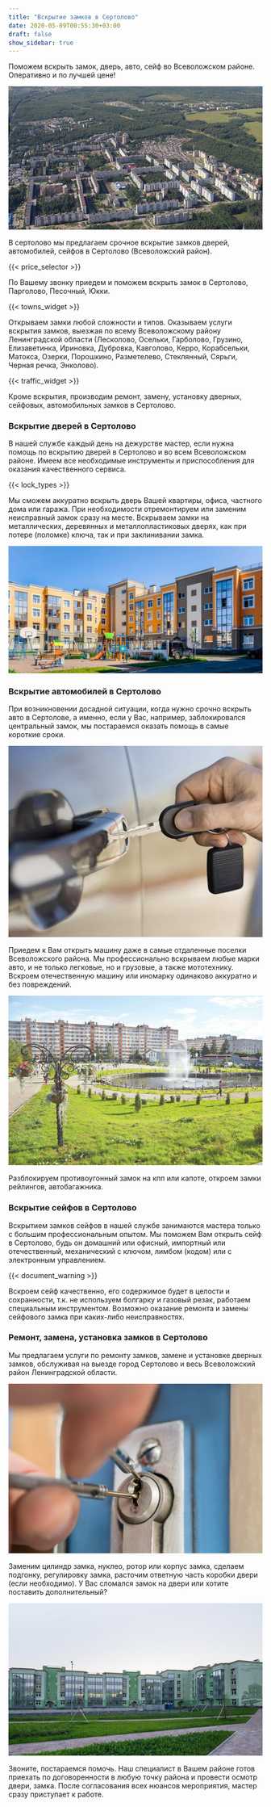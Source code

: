```yaml
---
title: "Вскрытие замков в Сертолово"
date: 2020-05-09T00:55:30+03:00
draft: false
show_sidebar: true
---
```


Поможем вскрыть замок, дверь, авто, сейф во Всеволожском районе. Оперативно и по лучшей цене!

![Вскрытие замков в Сертолово](Sertolovo1.jpg)

В сертолово мы предлагаем срочное вскрытие замков дверей, автомобилей, сейфов в Сертолово (Всеволожский район). 

{{< price_selector >}}

По Вашему звонку приедем и поможем вскрыть замок в Сертолово, Парголово, Песочный, Юкки. 

{{< towns_widget >}}

Открываем замки любой сложности и типов. Оказываем услуги вскрытия замков, выезжая по всему Всеволожскому району Ленинградской области (Лесколово, Осельки, Гарболово, Грузино, Елизаветинка, Ириновка, Дубровка, Кавголово, Керро, Корабсельки, Матокса, Озерки, Порошкино, Разметелево, Стеклянный, Сярьги, Черная речка, Энколово). 

{{< traffic_widget >}}

Кроме вскрытия, производим ремонт, замену, установку дверных, сейфовых, автомобильных замков в Сертолово.

### Вскрытие дверей в Сертолово

В нашей службе каждый день на дежурстве мастер, если нужна помощь по вскрытию дверей в Сертолово и во всем Всеволожском районе. Имеем все необходимые инструменты и приспособления для оказания качественного сервиса. 

{{< lock_types >}}

Мы сможем аккуратно вскрыть дверь Вашей квартиры, офиса, частного дома или гаража. При необходимости отремонтируем или заменим неисправный замок сразу на месте. Вскрываем замки на металлических, деревянных и металлопластиковых дверях, как при потере (поломке) ключа, так и при заклинивании замка.

![Вскрытие замков в Сертолово](Sertolovo2.jpg)

### Вскрытие автомобилей в Сертолово

При возникновении досадной ситуации, когда нужно срочно вскрыть авто в Сертолове, а именно, если у Вас, например, заблокировался центральный замок, мы постараемся оказать помощь в самые короткие сроки. 

![Вскрытие замков в Сертолово](car_key.jpg)

Приедем к Вам открыть машину даже в самые отдаленные поселки Всеволожского района. Мы профессионально вскрываем любые марки авто, и не только легковые, но и грузовые, а также мототехнику. Вскроем отечественную машину или иномарку одинаково аккуратно и без повреждений. 

![Вскрытие замков в Сертолово](Sertolovo3.jpg)

Разблокируем противоугонный замок на кпп или капоте, откроем замки рейлингов, автобагажника.

### Вскрытие сейфов в Сертолово

Вскрытием замков сейфов в нашей службе занимаются мастера только с большим профессиональным опытом. Мы поможем Вам открыть сейф в Сертолово, будь он домашний или офисный, импортный или отечественный, механический с ключом, лимбом (кодом) или с электронным управлением. 

{{< document_warning >}}

Вскроем сейф качественно, его содержимое будет в целости и сохранности, т.к. не используем болгарку и газовый резак, работаем специальным инструментом. Возможно оказание ремонта и замены сейфового замка при каких-либо неисправностях.

### Ремонт, замена, установка замков в Сертолово

Мы предлагаем услуги по ремонту замков, замене и установке дверных замков, обслуживая на выезде город Сертолово и весь Всеволожский район Ленинградской области. 

![Вскрытие замков в Сертолово](door_mech.jpg)

Заменим цилиндр замка, нуклео, ротор или корпус замка, сделаем подгонку, регулировку замка, расточим ответную часть коробки двери (если необходимо). У Вас сломался замок на двери или хотите поставить дополнительный? 

![Вскрытие замков в Сертолово](Sertolovo4.jpg)

Звоните, постараемся помочь. Наш специалист в Вашем районе готов приехать по договоренности в любую точку района и провести осмотр двери, замка. После согласования всех нюансов мероприятия, мастер сразу приступает к работе.
